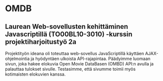 # OMDB

## Laurean Web-sovellusten kehittäminen Javascriptillä (TO00BL10-3010) -kurssin projektiharjoitustyö 2a

Projektityön ideana oli toteuttaa web-sovellus JavaScriptillä käyttäen AJAX-ohjelmointia ja hyödyntäen ulkoista API-rajapintaa. Päädyimme luomaan sivun, joka hakee elokuvia
Open Movie DataBasen (OMBD) API:n avulla ja palauttaa tulokset sivulle. Testasimme, että sivumme toimii myös kotimaisten elokuvien kanssa.
